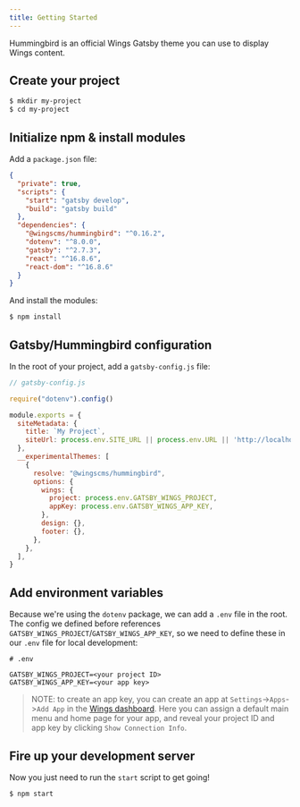 ```yaml
---
title: Getting Started
---
```


Hummingbird is an official Wings Gatsby theme you can use to display Wings content.

## Create your project

```sh
$ mkdir my-project
$ cd my-project
```

## Initialize npm & install modules

Add a `package.json` file:

```json
{
  "private": true,
  "scripts": {
    "start": "gatsby develop",
    "build": "gatsby build"
  },
  "dependencies": {
    "@wingscms/hummingbird": "^0.16.2",
    "dotenv": "^8.0.0",
    "gatsby": "^2.7.3",
    "react": "^16.8.6",
    "react-dom": "^16.8.6"
  }
}
```

And install the modules:

```sh
$ npm install
```

## Gatsby/Hummingbird configuration

In the root of your project, add a `gatsby-config.js` file:

```js
// gatsby-config.js

require("dotenv").config()

module.exports = {
  siteMetadata: {
    title: `My Project`,
    siteUrl: process.env.SITE_URL || process.env.URL || 'http://localhost:8000',
  },
  __experimentalThemes: [
    {
      resolve: "@wingscms/hummingbird",
      options: {
        wings: {
          project: process.env.GATSBY_WINGS_PROJECT,
          appKey: process.env.GATSBY_WINGS_APP_KEY,
        },
        design: {},
        footer: {},
      },
    },
  ],
}
```

## Add environment variables

Because we're using the `dotenv` package, we can add a `.env` file in the root. The config we defined before references `GATSBY_WINGS_PROJECT`/`GATSBY_WINGS_APP_KEY`, so we need to define these in our `.env` file for local development:

```env
# .env

GATSBY_WINGS_PROJECT=<your project ID>
GATSBY_WINGS_APP_KEY=<your app key>
```

> NOTE: to create an app key, you can create an app at
> `Settings`->`Apps`->`Add App` in the [Wings dashboard](https://admin.wings.dev). Here you can assign a default main menu and home page for your app, and reveal your project ID and app key by clicking `Show Connection Info`.

## Fire up your development server

Now you just need to run the `start` script to get going!

```sh
$ npm start
```
